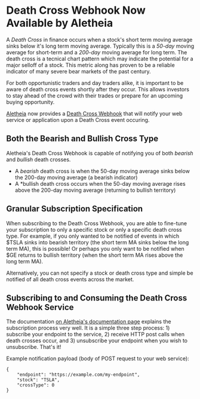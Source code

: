 # Death Cross Webhook Now Available by Aletheia

A *Death Cross* in finance occurs when a stock's short term moving average sinks below it's long term moving average. Typically this is a *50-day* moving average for short-term and a *200-day* moving average for long term. The death cross is a tecnical chart pattern which may indicate the potential for a major selloff of a stock. This metric along has proven to be a reliable indicator of many severe bear markets of the past century.

For both opportunistic traders and day traders alike, it is important to be aware of death cross events shortly after they occur. This allows investors to stay ahead of the crowd with their trades or prepare for an upcoming buying opportunity.

[Aletheia](https://aletheiaapi.com) now provides a [Death Cross Webhook](https://aletheiaapi.com/docs/#death-cross-webhook) that will notify your web service or application upon a Death Cross event occuring. 

## Both the Bearish and Bullish Cross Type
Aletheia's Death Cross Webhook is capable of notifying you of both *bearish* and *bullish* death crosses.
- A *bearish* death cross is when the 50-day moving average sinks below the 200-day moving average (a bearish indicator)
- A *bullish death cross occurs when the 50-day moving average rises above the 200-day moving average (returning to bullish territory)

## Granular Subscription Specification
When subscribing to the Death Cross Webhook, you are able to fine-tune your subscription to only a specific stock or only a specific death cross type. For example, if you only wanted to be notified of events in which $TSLA sinks into bearish territory (the short term MA sinks below the long term MA), this is possible! Or perhaps you only want to be notified when $GE returns to bullish territory (when the short term MA rises above the long term MA). 

Alternatively, you can not specify a stock or death cross type and simple be notified of all death cross events across the market.

## Subscribing to and Consuming the Death Cross Webhook Service
The documentation [on Aletheia's documentation page](https://aletheiaapi.com/docs/#death-cross-webhook) explains the subscription process very well. It is a simple three step process: 1) subscribe your endpoint to the service, 2) receive HTTP post calls when death crosses occur, and 3) unsubscribe your endpoint when you wish to unsubscribe. That's it!

Example notification payload (body of POST request to your web service):
```
{
    "endpoint": "https://example.com/my-endpoint",
    "stock": "TSLA",
    "crossType": 0
}
```